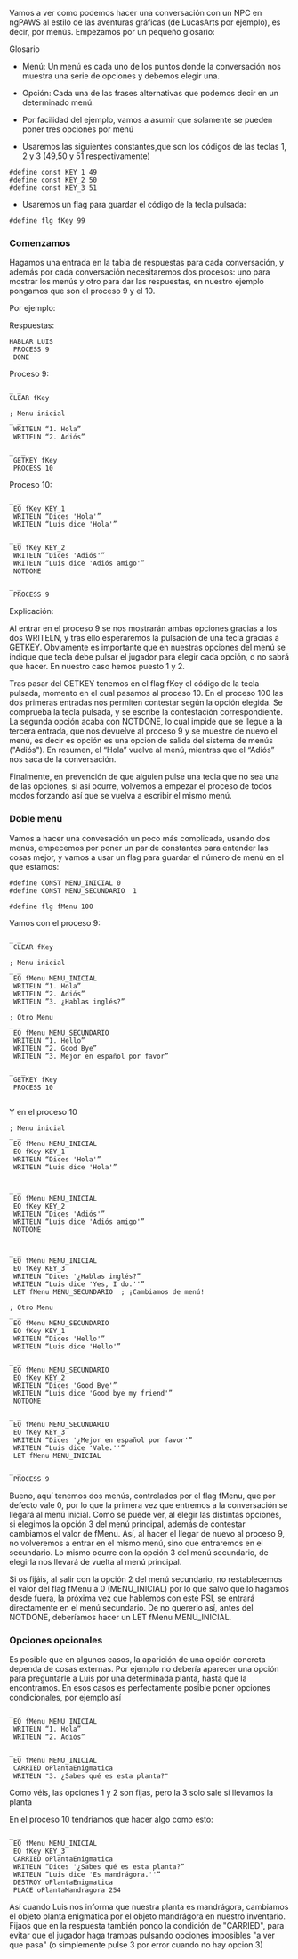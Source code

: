 Vamos a ver como podemos hacer una conversación con un NPC en ngPAWS al estilo de las aventuras gráficas (de LucasArts por ejemplo), es decir, por menús. Empezamos por un pequeño glosario:

Glosario

* Menú: Un menú es cada uno de los puntos donde la conversación nos muestra una serie de opciones y debemos elegir una. 

* Opción: Cada una de las frases alternativas que podemos decir en un determinado menú.

* Por facilidad del ejemplo, vamos a asumir que solamente se pueden poner tres opciones por menú

* Usaremos las siguientes constantes,que son los códigos de las teclas 1, 2 y 3 (49,50 y 51 respectivamente)

```
#define const KEY_1 49
#define const KEY_2 50
#define const KEY_3 51
```

* Usaremos un flag para guardar el código de la tecla pulsada:

`#define flg fKey 99`

### Comenzamos

Hagamos una entrada en la tabla de respuestas para cada conversación, y además por cada conversación necesitaremos dos procesos: uno para mostrar los menús y otro para dar las respuestas, en nuestro ejemplo pongamos que son el proceso 9 y el 10.

Por ejemplo:

Respuestas:
```
HABLAR LUIS
 PROCESS 9
 DONE
```


Proceso 9:

```
_ _
CLEAR fKey

; Menu inicial
_ _ 
 WRITELN “1. Hola”
 WRITELN “2. Adiós”
 
_  _
 GETKEY fKey
 PROCESS 10

```

Proceso 10:

```
_ _
 EQ fKey KEY_1
 WRITELN “Dices 'Hola'”
 WRITELN “Luis dice 'Hola'”

_ _
 EQ fKey KEY_2
 WRITELN “Dices 'Adiós'”
 WRITELN “Luis dice 'Adiós amigo'”
 NOTDONE

_ _ 
 PROCESS 9
```

Explicación:

Al entrar en el proceso 9 se nos mostrarán ambas opciones gracias a los dos WRITELN, y tras ello esperaremos la pulsación de una tecla gracias a GETKEY. Obviamente es importante que en nuestras opciones del menú se indique que tecla debe pulsar el jugador para elegir cada opción, o no sabrá que hacer. En nuestro caso hemos puesto 1 y 2.

Tras pasar del GETKEY tenemos en el flag fKey el código de la tecla pulsada, momento en el cual pasamos al proceso 10. En el proceso 100 las dos primeras entradas nos permiten contestar según la opción elegida. Se comprueba la tecla pulsada, y se escribe la contestación correspondiente. La segunda opción acaba con NOTDONE, lo cual impide que se llegue a la tercera entrada, que nos devuelve al proceso 9 y se muestre de nuevo el  menú, es decir es opción es una opción de salida del sistema de menús ("Adiós"). En resumen, el “Hola” vuelve al menú, mientras que el “Adiós” nos saca de la conversación.

Finalmente, en prevención de que alguien pulse una tecla que no sea una de las opciones, si así ocurre, volvemos a empezar el proceso de todos modos forzando así que se vuelva a escribir el mismo menú.


### Doble menú

Vamos a hacer una convesación un poco más complicada, usando dos menús, empecemos por poner un par de constantes para entender las cosas mejor, y vamos a usar un flag para guardar el número de menú en el que estamos:

```
#define CONST MENU_INICIAL 0
#define CONST MENU_SECUNDARIO  1

#define flg fMenu 100
```

Vamos con el proceso 9:

```
_ _
 CLEAR fKey

; Menu inicial
_ _ 
 EQ fMenu MENU_INICIAL
 WRITELN “1. Hola”
 WRITELN “2. Adiós”
 WRITELN ”3. ¿Hablas inglés?”

; Otro Menu 
_ _ 
 EQ fMenu MENU_SECUNDARIO 
 WRITELN “1. Hello”
 WRITELN “2. Good Bye”
 WRITELN ”3. Mejor en español por favor”
 
_  _
 GETKEY fKey
 PROCESS 10


```

Y en el proceso 10

```
; Menu inicial
_ _
 EQ fMenu MENU_INICIAL
 EQ fKey KEY_1
 WRITELN “Dices 'Hola'”
 WRITELN “Luis dice 'Hola'”


_ _
 EQ fMenu MENU_INICIAL
 EQ fKey KEY_2
 WRITELN “Dices 'Adiós'”
 WRITELN “Luis dice 'Adiós amigo'”
 NOTDONE


_ _
 EQ fMenu MENU_INICIAL
 EQ fKey KEY_3
 WRITELN “Dices '¿Hablas inglés?”
 WRITELN “Luis dice 'Yes, I do.''”
 LET fMenu MENU_SECUNDARIO  ; ¡Cambiamos de menú!

; Otro Menu 
_ _
 EQ fMenu MENU_SECUNDARIO
 EQ fKey KEY_1
 WRITELN “Dices 'Hello'”
 WRITELN “Luis dice 'Hello'”
 
_ _
 EQ fMenu MENU_SECUNDARIO
 EQ fKey KEY_2
 WRITELN “Dices 'Good Bye'”
 WRITELN “Luis dice 'Good bye my friend'”
 NOTDONE

_ _
 EQ fMenu MENU_SECUNDARIO
 EQ fKey KEY_3
 WRITELN “Dices '¿Mejor en español por favor'”
 WRITELN “Luis dice 'Vale.''”
 LET fMenu MENU_INICIAL 

_ _ 
 PROCESS 9

````

Bueno, aquí tenemos dos menús, controlados por el flag fMenu, que por defecto vale 0, por lo que la primera vez que entremos a la conversación se llegará al menú inicial. Como se puede ver, al elegir las distintas opciones, si elegimos la opción 3 del menú principal, además de contestar cambiamos el valor de fMenu. Así, al hacer el llegar de nuevo al proceso 9, no volveremos a entrar en el mismo menú, sino que entraremos en el secundario. Lo mismo ocurre con la opción 3 del menú secundario, de elegirla nos llevará de vuelta al menú principal.

Si os fijáis, al salir con la opción 2 del menú secundario, no restablecemos el valor del flag fMenu a 0 (MENU_INICIAL) por lo que salvo que lo hagamos desde fuera, la próxima vez que hablemos con este PSI, se entrará directamente en el menú secundario. De no quererlo así, antes del NOTDONE, deberíamos hacer un LET fMenu MENU_INICIAL.

### Opciones opcionales

Es posible que en algunos casos, la aparición de una opción concreta dependa de cosas externas. Por ejemplo no debería aparecer una opción para preguntarle a Luis por una determinada planta, hasta que la encontramos. En esos casos es perfectamente posible poner opciones condicionales, por ejemplo así


```
_ _ 
 EQ fMenu MENU_INICIAL
 WRITELN “1. Hola”
 WRITELN “2. Adiós”

_ _ 
 EQ fMenu MENU_INICIAL
 CARRIED oPlantaEnigmatica
 WRITELN "3. ¿Sabes qué es esta planta?"
```

Como véis, las opciones 1 y 2 son fijas, pero la 3 solo sale si llevamos la planta

En el proceso 10 tendríamos que hacer algo como esto:

```
_ _
 EQ fMenu MENU_INICIAL
 EQ fKey KEY_3
 CARRIED oPlantaEnigmatica
 WRITELN “Dices '¿Sabes qué es esta planta?”
 WRITELN “Luis dice 'Es mandrágora.''”
 DESTROY oPlantaEnigmatica
 PLACE oPlantaMandragora 254
```

Así cuando Luis nos informa que nuestra planta es mandrágora, cambiamos el objeto planta enigmática por el objeto mandrágora en nuestro inventario. Fijaos que en la respuesta también pongo la condición de "CARRIED", para evitar que el jugador haga trampas pulsando opciones imposibles "a ver que pasa" (o simplemente pulse 3 por error cuando no hay opcion 3)


